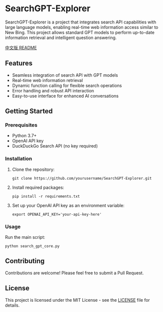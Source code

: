 # SearchGPT-Explorer

SearchGPT-Explorer is a project that integrates search API capabilities with large language models, enabling real-time web information access similar to New Bing. This project allows standard GPT models to perform up-to-date information retrieval and intelligent question answering.

[中文版 README](https://github.com/Huoyuuu/SearchGPT-Explorer/blob/main/README.md)

## Features

- Seamless integration of search API with GPT models
- Real-time web information retrieval
- Dynamic function calling for flexible search operations
- Error handling and robust API interaction
- Easy-to-use interface for enhanced AI conversations

## Getting Started

### Prerequisites

- Python 3.7+
- OpenAI API key
- DuckDuckGo Search API (no key required)

### Installation

1. Clone the repository:
   ```
   git clone https://github.com/yourusername/SearchGPT-Explorer.git
   ```

2. Install required packages:
   ```
   pip install -r requirements.txt
   ```

3. Set up your OpenAI API key as an environment variable:
   ```
   export OPENAI_API_KEY='your-api-key-here'
   ```

### Usage

Run the main script:

```
python search_gpt_core.py
```

## Contributing

Contributions are welcome! Please feel free to submit a Pull Request.

## License

This project is licensed under the MIT License - see the [LICENSE](LICENSE) file for details.

